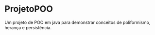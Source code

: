 # ProjetoPOO
Um projeto de POO em java para demonstrar conceitos de poliformismo, herança e persistência. 
